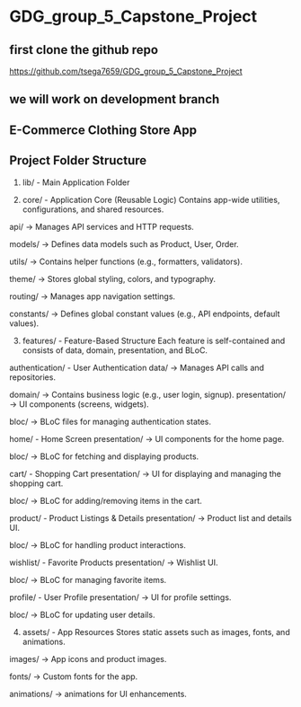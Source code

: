 # GDG_group_5_Capstone_Project



## first clone the github repo
https://github.com/tsega7659/GDG_group_5_Capstone_Project

## we will work on development branch

## E-Commerce Clothing Store App

## Project Folder Structure


1. lib/ - Main Application Folder


2.  core/ - Application Core (Reusable Logic)
Contains app-wide utilities, configurations, and shared resources.


api/ → Manages API services and HTTP requests.


models/ → Defines data models such as Product, User, Order.


utils/ → Contains helper functions (e.g., formatters, validators).


theme/ → Stores global styling, colors, and typography.


routing/ → Manages app navigation settings.


constants/ → Defines global constant values (e.g., API endpoints, default values).



3. features/ - Feature-Based Structure
Each feature is self-contained and consists of data, domain, presentation, and BLoC.


authentication/ - User Authentication
data/ → Manages API calls and repositories.


domain/ → Contains business logic (e.g., user login, signup).
presentation/ → UI components (screens, widgets).

bloc/ → BLoC files for managing authentication states.


home/ - Home Screen
presentation/ → UI components for the home page.

bloc/ → BLoC for fetching and displaying products.


cart/ - Shopping Cart
presentation/ → UI for displaying and managing the shopping cart.

bloc/ → BLoC for adding/removing items in the cart.


product/ - Product Listings & Details
presentation/ → Product list and details UI.

bloc/ → BLoC for handling product interactions.


wishlist/ - Favorite Products
presentation/ → Wishlist UI.

bloc/ → BLoC for managing favorite items.


profile/ - User Profile
presentation/ → UI for profile settings.

bloc/ → BLoC for updating user details.


4. assets/ - App Resources
Stores static assets such as images, fonts, and animations.

images/ → App icons and product images.

fonts/ → Custom fonts for the app.

animations/ →  animations for UI enhancements.
